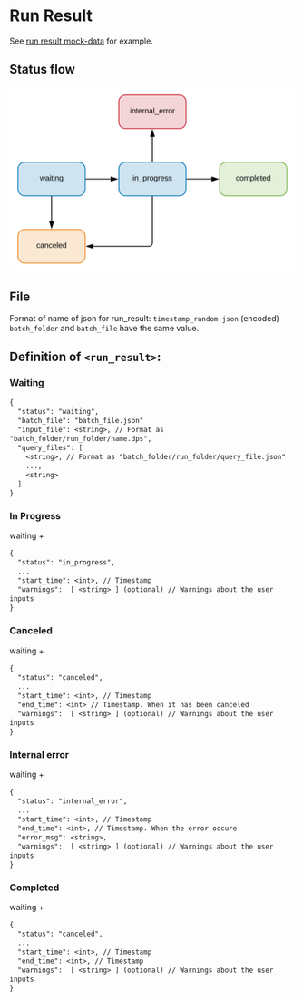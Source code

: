 # Run Result

See [run result mock-data](../../mock-data/run/run.json) for example.

## Status flow

![Status flow](../flows/result_status.svg)

## File

Format of name of json for run_result: `timestamp_random.json` (encoded)
`batch_folder` and `batch_file` have the same value.

## Definition of `<run_result>`:

### Waiting

```
{
  "status": "waiting",
  "batch_file": "batch_file.json"
  "input_file": <string>, // Format as "batch_folder/run_folder/name.dps",
  "query_files": [
    <string>, // Format as "batch_folder/run_folder/query_file.json"
    ...,
    <string>
  ]
}
```

### In Progress

waiting +
```
{
  "status": "in_progress",
  ...
  "start_time": <int>, // Timestamp
  "warnings":  [ <string> ] (optional) // Warnings about the user inputs
}
```

### Canceled

waiting +
```
{
  "status": "canceled",
  ...
  "start_time": <int>, // Timestamp
  "end_time": <int> // Timestamp. When it has been canceled
  "warnings":  [ <string> ] (optional) // Warnings about the user inputs
}
```

### Internal error

waiting +
```
{
  "status": "internal_error",
  ...
  "start_time": <int>, // Timestamp
  "end_time": <int>, // Timestamp. When the error occure
  "error_msg": <string>,
  "warnings":  [ <string> ] (optional) // Warnings about the user inputs
}
```

### Completed

waiting +
```
{
  "status": "canceled",
  ...
  "start_time": <int>, // Timestamp
  "end_time": <int>, // Timestamp
  "warnings":  [ <string> ] (optional) // Warnings about the user inputs
}
```
